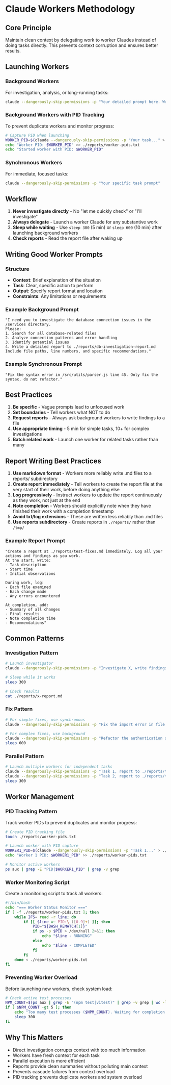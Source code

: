 # Claude Workers Methodology

## Core Principle

Maintain clean context by delegating work to worker Claudes instead of doing tasks directly. This prevents context corruption and ensures better results.

## Launching Workers

### Background Workers

For investigation, analysis, or long-running tasks:

```bash
claude --dangerously-skip-permissions -p "Your detailed prompt here. Write a report to ./reports/your-report.md" &
```

### Background Workers with PID Tracking

To prevent duplicate workers and monitor progress:

```bash
# Capture PID when launching
WORKER_PID=$(claude --dangerously-skip-permissions -p "Your task..." > ./reports/worker-$$.log 2>&1 & echo $!)
echo "Worker PID: $WORKER_PID" >> ./reports/worker-pids.txt
echo "Started worker with PID: $WORKER_PID"
```

### Synchronous Workers

For immediate, focused tasks:

```bash
claude --dangerously-skip-permissions -p "Your specific task prompt"
```

## Workflow

1. **Never investigate directly** - No "let me quickly check" or "I'll investigate"
2. **Always delegate** - Launch a worker Claude for any substantive work
3. **Sleep while waiting** - Use `sleep 300` (5 min) or `sleep 600` (10 min) after launching background workers
4. **Check reports** - Read the report file after waking up

## Writing Good Worker Prompts

### Structure

- **Context**: Brief explanation of the situation
- **Task**: Clear, specific action to perform
- **Output**: Specify report format and location
- **Constraints**: Any limitations or requirements

### Example Background Prompt

```
"I need you to investigate the database connection issues in the /services directory.
Please:
1. Search for all database-related files
2. Analyze connection patterns and error handling
3. Identify potential issues
4. Write a detailed report to ./reports/db-investigation-report.md
Include file paths, line numbers, and specific recommendations."
```

### Example Synchronous Prompt

```
"Fix the syntax error in /src/utils/parser.js line 45. Only fix the syntax, do not refactor."
```

## Best Practices

1. **Be specific** - Vague prompts lead to unfocused work
2. **Set boundaries** - Tell workers what NOT to do
3. **Request reports** - Always ask background workers to write findings to a file
4. **Use appropriate timing** - 5 min for simple tasks, 10+ for complex investigations
5. **Batch related work** - Launch one worker for related tasks rather than many

## Report Writing Best Practices

1. **Use markdown format** - Workers more reliably write .md files to a reports/ subdirectory
2. **Create report immediately** - Tell workers to create the report file at the very start of their work, before doing anything else
3. **Log progressively** - Instruct workers to update the report continuously as they work, not just at the end
4. **Note completion** - Workers should explicitly note when they have finished their work with a completion timestamp
5. **Avoid txt/log extensions** - These are written less reliably than .md files
6. **Use reports subdirectory** - Create reports in `./reports/` rather than `/tmp/`

### Example Report Prompt

```
"Create a report at ./reports/test-fixes.md immediately. Log all your actions and findings as you work.
At the start, write:
- Task description
- Start time
- Initial observations

During work, log:
- Each file examined
- Each change made
- Any errors encountered

At completion, add:
- Summary of all changes
- Final results
- Note completion time
- Recommendations"
```

## Common Patterns

### Investigation Pattern

```bash
# Launch investigator
claude --dangerously-skip-permissions -p "Investigate X, write findings to ./reports/x-report.md" &

# Sleep while it works
sleep 300

# Check results
cat ./reports/x-report.md
```

### Fix Pattern

```bash
# For simple fixes, use synchronous
claude --dangerously-skip-permissions -p "Fix the import error in file.js"

# For complex fixes, use background
claude --dangerously-skip-permissions -p "Refactor the authentication system, write progress to ./reports/auth-refactor.md" &
sleep 600
```

### Parallel Pattern

```bash
# Launch multiple workers for independent tasks
claude --dangerously-skip-permissions -p "Task 1, report to ./reports/task1.md" &
claude --dangerously-skip-permissions -p "Task 2, report to ./reports/task2.md" &
sleep 300
```

## Worker Management

### PID Tracking Pattern

Track worker PIDs to prevent duplicates and monitor progress:

```bash
# Create PID tracking file
touch ./reports/worker-pids.txt

# Launch worker with PID capture
WORKER1_PID=$(claude --dangerously-skip-permissions -p "Task 1..." > ./reports/worker1-$$.log 2>&1 & echo $!)
echo "Worker 1 PID: $WORKER1_PID" >> ./reports/worker-pids.txt

# Monitor active workers
ps aux | grep -E "PID|$WORKER1_PID" | grep -v grep
```

### Worker Monitoring Script

Create a monitoring script to track all workers:

```bash
#!/bin/bash
echo "=== Worker Status Monitor ==="
if [ -f ./reports/worker-pids.txt ]; then
    while IFS= read -r line; do
        if [[ $line =~ PID:\ ([0-9]+) ]]; then
            PID="${BASH_REMATCH[1]}"
            if ps -p $PID > /dev/null 2>&1; then
                echo "$line - RUNNING"
            else
                echo "$line - COMPLETED"
            fi
        fi
    done < ./reports/worker-pids.txt
fi
```

### Preventing Worker Overload

Before launching new workers, check system load:

```bash
# Check active test processes
NPM_COUNT=$(ps aux | grep -E "(npm test|vitest)" | grep -v grep | wc -l)
if [ $NPM_COUNT -gt 5 ]; then
    echo "Too many test processes ($NPM_COUNT). Waiting for completion..."
    sleep 300
fi
```

## Why This Matters

- Direct investigation corrupts context with too much information
- Workers have fresh context for each task
- Parallel execution is more efficient
- Reports provide clean summaries without polluting main context
- Prevents cascade failures from context overload
- PID tracking prevents duplicate workers and system overload
